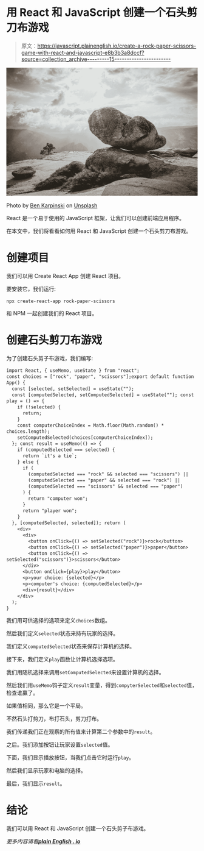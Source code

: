 # 用 React 和 JavaScript 创建一个石头剪刀布游戏

> 原文：<https://javascript.plainenglish.io/create-a-rock-paper-scissors-game-with-react-and-javascript-e8b3b3a8dccf?source=collection_archive---------15----------------------->

![](img/e8184c86fc2d01a411013f707dc443f7.png)

Photo by [Ben Karpinski](https://unsplash.com/@benkarpinski?utm_source=medium&utm_medium=referral) on [Unsplash](https://unsplash.com?utm_source=medium&utm_medium=referral)

React 是一个易于使用的 JavaScript 框架，让我们可以创建前端应用程序。

在本文中，我们将看看如何用 React 和 JavaScript 创建一个石头剪刀布游戏。

# 创建项目

我们可以用 Create React App 创建 React 项目。

要安装它，我们运行:

```
npx create-react-app rock-paper-scissors
```

和 NPM 一起创建我们的 React 项目。

# 创建石头剪刀布游戏

为了创建石头剪子布游戏，我们编写:

```
import React, { useMemo, useState } from "react";
const choices = ["rock", "paper", "scissors"];export default function App() {
  const [selected, setSelected] = useState("");
  const [computedSelected, setComputedSelected] = useState(""); const play = () => {
    if (!selected) {
      return;
    }
    const computerChoiceIndex = Math.floor(Math.random() * choices.length);
    setComputedSelected(choices[computerChoiceIndex]);
  }; const result = useMemo(() => {
    if (computedSelected === selected) {
      return `it's a tie`;
    } else {
      if (
        (computedSelected === "rock" && selected === "scissors") ||
        (computedSelected === "paper" && selected === "rock") ||
        (computedSelected === "scissors" && selected === "paper")
      ) {
        return "computer won";
      }
      return "player won";
    }
  }, [computedSelected, selected]); return (
    <div>
      <div>
        <button onClick={() => setSelected("rock")}>rock</button>
        <button onClick={() => setSelected("paper")}>paper</button>
        <button onClick={() => setSelected("scissors")}>scissors</button>
      </div>
      <button onClick={play}>play</button>
      <p>your choice: {selected}</p>
      <p>computer's choice: {computedSelected}</p>
      <div>{result}</div>
    </div>
  );
}
```

我们用可供选择的选项来定义`choices`数组。

然后我们定义`selected`状态来持有玩家的选择。

我们定义`computedSelected`状态来保存计算机的选择。

接下来，我们定义`play`函数让计算机选择选项。

我们用随机选择来调用`setComputedSelected`来设置计算机的选择。

然后我们用`useMemo`钩子定义`result`变量，得到`compyterSelected`和`selected`值，检查谁赢了。

如果值相同，那么它是一个平局。

不然石头打剪刀，布打石头，剪刀打布。

我们传递我们正在观察的所有值来计算第二个参数中的`result`。

之后。我们添加按钮让玩家设置`selected`值。

下面，我们显示播放按钮，当我们点击它时运行`play`。

然后我们显示玩家和电脑的选择。

最后，我们显示`result`。

# 结论

我们可以用 React 和 JavaScript 创建一个石头剪子布游戏。

*更多内容请看*[***plain English . io***](http://plainenglish.io)